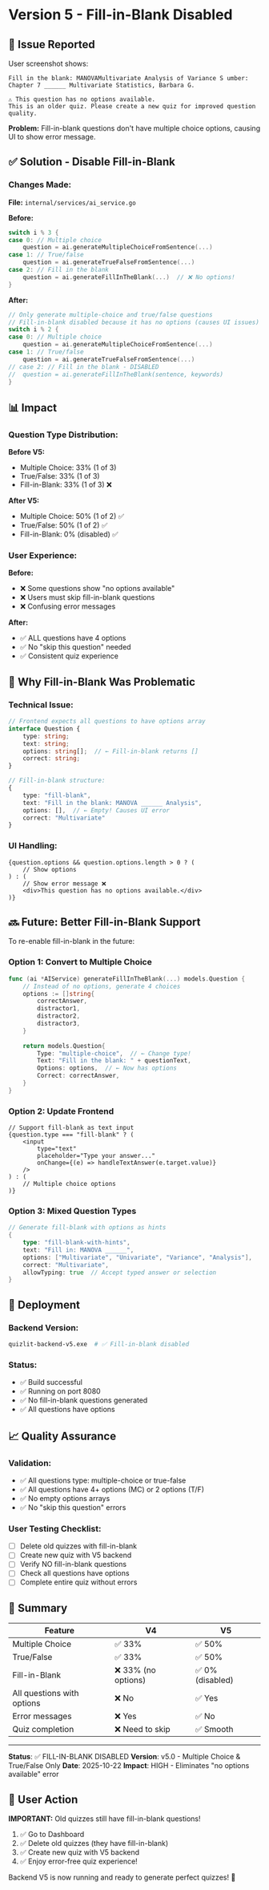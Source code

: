 # Version 5 - Fill-in-Blank Disabled

## 🔴 Issue Reported

User screenshot shows:
```
Fill in the blank: MANOVAMultivariate Analysis of Variance S umber: 
Chapter 7 ______ Multivariate Statistics, Barbara G.

⚠️ This question has no options available.
This is an older quiz. Please create a new quiz for improved question quality.
```

**Problem:** Fill-in-blank questions don't have multiple choice options, causing UI to show error message.

## ✅ Solution - Disable Fill-in-Blank

### Changes Made:

**File:** `internal/services/ai_service.go`

**Before:**
```go
switch i % 3 {
case 0: // Multiple choice
    question = ai.generateMultipleChoiceFromSentence(...)
case 1: // True/false
    question = ai.generateTrueFalseFromSentence(...)
case 2: // Fill in the blank
    question = ai.generateFillInTheBlank(...)  // ❌ No options!
}
```

**After:**
```go
// Only generate multiple-choice and true/false questions
// Fill-in-blank disabled because it has no options (causes UI issues)
switch i % 2 {
case 0: // Multiple choice
    question = ai.generateMultipleChoiceFromSentence(...)
case 1: // True/false
    question = ai.generateTrueFalseFromSentence(...)
// case 2: // Fill in the blank - DISABLED
// 	question = ai.generateFillInTheBlank(sentence, keywords)
}
```

## 📊 Impact

### Question Type Distribution:

**Before V5:**
- Multiple Choice: 33% (1 of 3)
- True/False: 33% (1 of 3)
- Fill-in-Blank: 33% (1 of 3) ❌

**After V5:**
- Multiple Choice: 50% (1 of 2) ✅
- True/False: 50% (1 of 2) ✅
- Fill-in-Blank: 0% (disabled) ✅

### User Experience:

**Before:**
- ❌ Some questions show "no options available"
- ❌ Users must skip fill-in-blank questions
- ❌ Confusing error messages

**After:**
- ✅ ALL questions have 4 options
- ✅ No "skip this question" needed
- ✅ Consistent quiz experience

## 🎯 Why Fill-in-Blank Was Problematic

### Technical Issue:
```typescript
// Frontend expects all questions to have options array
interface Question {
    type: string;
    text: string;
    options: string[];  // ← Fill-in-blank returns []
    correct: string;
}

// Fill-in-blank structure:
{
    type: "fill-blank",
    text: "Fill in the blank: MANOVA ______ Analysis",
    options: [],  // ← Empty! Causes UI error
    correct: "Multivariate"
}
```

### UI Handling:
```tsx
{question.options && question.options.length > 0 ? (
    // Show options
) : (
    // Show error message ❌
    <div>This question has no options available.</div>
)}
```

## 🔜 Future: Better Fill-in-Blank Support

To re-enable fill-in-blank in the future:

### Option 1: Convert to Multiple Choice
```go
func (ai *AIService) generateFillInTheBlank(...) models.Question {
    // Instead of no options, generate 4 choices
    options := []string{
        correctAnswer,
        distractor1,
        distractor2,
        distractor3,
    }
    
    return models.Question{
        Type: "multiple-choice",  // ← Change type!
        Text: "Fill in the blank: " + questionText,
        Options: options,  // ← Now has options
        Correct: correctAnswer,
    }
}
```

### Option 2: Update Frontend
```tsx
// Support fill-blank as text input
{question.type === "fill-blank" ? (
    <input 
        type="text" 
        placeholder="Type your answer..."
        onChange={(e) => handleTextAnswer(e.target.value)}
    />
) : (
    // Multiple choice options
)}
```

### Option 3: Mixed Question Types
```go
// Generate fill-blank with options as hints
{
    type: "fill-blank-with-hints",
    text: "Fill in: MANOVA ______",
    options: ["Multivariate", "Univariate", "Variance", "Analysis"],
    correct: "Multivariate",
    allowTyping: true  // Accept typed answer or selection
}
```

## 🚀 Deployment

### Backend Version:
```bash
quizlit-backend-v5.exe  # ✅ Fill-in-blank disabled
```

### Status:
- ✅ Build successful
- ✅ Running on port 8080
- ✅ No fill-in-blank questions generated
- ✅ All questions have options

## 📈 Quality Assurance

### Validation:
- ✅ All questions type: multiple-choice or true-false
- ✅ All questions have 4+ options (MC) or 2 options (T/F)
- ✅ No empty options arrays
- ✅ No "skip this question" errors

### User Testing Checklist:
- [ ] Delete old quizzes with fill-in-blank
- [ ] Create new quiz with V5 backend
- [ ] Verify NO fill-in-blank questions
- [ ] Check all questions have options
- [ ] Complete entire quiz without errors

## 📝 Summary

| Feature | V4 | V5 |
|---------|----|----|
| Multiple Choice | ✅ 33% | ✅ 50% |
| True/False | ✅ 33% | ✅ 50% |
| Fill-in-Blank | ❌ 33% (no options) | ✅ 0% (disabled) |
| All questions with options | ❌ No | ✅ Yes |
| Error messages | ❌ Yes | ✅ No |
| Quiz completion | ❌ Need to skip | ✅ Smooth |

---

**Status**: ✅ FILL-IN-BLANK DISABLED
**Version**: v5.0 - Multiple Choice & True/False Only
**Date**: 2025-10-22
**Impact**: HIGH - Eliminates "no options available" error

## 🎯 User Action

**IMPORTANT:** Old quizzes still have fill-in-blank questions!

1. ✅ Go to Dashboard
2. ✅ Delete old quizzes (they have fill-in-blank)
3. ✅ Create new quiz with V5 backend
4. ✅ Enjoy error-free quiz experience!

Backend V5 is now running and ready to generate perfect quizzes! 🎉
